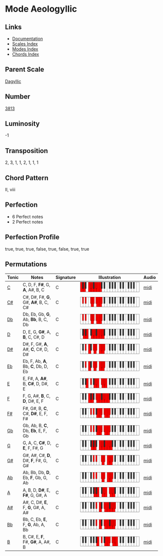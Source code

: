 # Mode Aeologyllic

## Links

- [Documentation](README.md)
- [Scales Index](Scales.md)
- [Modes Index](Modes.md)
- [Chords Index](Chords.md)

## Parent Scale

[Dagyllic](ScaleDagyllic.md)

## Number

[3813](https://ianring.com/musictheory/scales/3813)

## Luminosity

-1

## Transposition

2, 3, 1, 1, 2, 1, 1, 1

## Chord Pattern

II, viii

## Perfection

- 6 Perfect notes
- 2 Perfect notes

## Perfection Profile

true, true, true, false, true, false, true, true

## Permutations

| Tonic | Notes | Signature | Illustration | Audio |
|-------|-------|-----------|--------------|-------|
| [C](ModeCNaturalAeologyllic.md) | C, D, F, **F#**, G, **A**, A#, B, C | C | ![CNaturalAeologyllic](ModeCNaturalAeologyllic.png) | [midi](https://github.com/edipermadi/music/blob/main/docs/ModeCNaturalAeologyllic.mid?raw=true) |
| [C#](ModeCSharpAeologyllic.md) | C#, D#, F#, **G**, G#, **A#**, B, C, C# | C | ![CSharpAeologyllic](ModeCSharpAeologyllic.png) | [midi](https://github.com/edipermadi/music/blob/main/docs/ModeCSharpAeologyllic.mid?raw=true) |
| [Db](ModeDFlatAeologyllic.md) | Db, Eb, Gb, **G**, Ab, **Bb**, B, C, Db | C | ![DFlatAeologyllic](ModeDFlatAeologyllic.png) | [midi](https://github.com/edipermadi/music/blob/main/docs/ModeDFlatAeologyllic.mid?raw=true) |
| [D](ModeDNaturalAeologyllic.md) | D, E, G, **G#**, A, **B**, C, C#, D | C | ![DNaturalAeologyllic](ModeDNaturalAeologyllic.png) | [midi](https://github.com/edipermadi/music/blob/main/docs/ModeDNaturalAeologyllic.mid?raw=true) |
| [D#](ModeDSharpAeologyllic.md) | D#, F, G#, **A**, A#, **C**, C#, D, D# | C | ![DSharpAeologyllic](ModeDSharpAeologyllic.png) | [midi](https://github.com/edipermadi/music/blob/main/docs/ModeDSharpAeologyllic.mid?raw=true) |
| [Eb](ModeEFlatAeologyllic.md) | Eb, F, Ab, **A**, Bb, **C**, Db, D, Eb | C | ![EFlatAeologyllic](ModeEFlatAeologyllic.png) | [midi](https://github.com/edipermadi/music/blob/main/docs/ModeEFlatAeologyllic.mid?raw=true) |
| [E](ModeENaturalAeologyllic.md) | E, F#, A, **A#**, B, **C#**, D, D#, E | C | ![ENaturalAeologyllic](ModeENaturalAeologyllic.png) | [midi](https://github.com/edipermadi/music/blob/main/docs/ModeENaturalAeologyllic.mid?raw=true) |
| [F](ModeFNaturalAeologyllic.md) | F, G, A#, **B**, C, **D**, D#, E, F | C | ![FNaturalAeologyllic](ModeFNaturalAeologyllic.png) | [midi](https://github.com/edipermadi/music/blob/main/docs/ModeFNaturalAeologyllic.mid?raw=true) |
| [F#](ModeFSharpAeologyllic.md) | F#, G#, B, **C**, C#, **D#**, E, F, F# | C | ![FSharpAeologyllic](ModeFSharpAeologyllic.png) | [midi](https://github.com/edipermadi/music/blob/main/docs/ModeFSharpAeologyllic.mid?raw=true) |
| [Gb](ModeGFlatAeologyllic.md) | Gb, Ab, B, **C**, Db, **Eb**, E, F, Gb | C | ![GFlatAeologyllic](ModeGFlatAeologyllic.png) | [midi](https://github.com/edipermadi/music/blob/main/docs/ModeGFlatAeologyllic.mid?raw=true) |
| [G](ModeGNaturalAeologyllic.md) | G, A, C, **C#**, D, **E**, F, F#, G | C | ![GNaturalAeologyllic](ModeGNaturalAeologyllic.png) | [midi](https://github.com/edipermadi/music/blob/main/docs/ModeGNaturalAeologyllic.mid?raw=true) |
| [G#](ModeGSharpAeologyllic.md) | G#, A#, C#, **D**, D#, **F**, F#, G, G# | C | ![GSharpAeologyllic](ModeGSharpAeologyllic.png) | [midi](https://github.com/edipermadi/music/blob/main/docs/ModeGSharpAeologyllic.mid?raw=true) |
| [Ab](ModeAFlatAeologyllic.md) | Ab, Bb, Db, **D**, Eb, **F**, Gb, G, Ab | C | ![AFlatAeologyllic](ModeAFlatAeologyllic.png) | [midi](https://github.com/edipermadi/music/blob/main/docs/ModeAFlatAeologyllic.mid?raw=true) |
| [A](ModeANaturalAeologyllic.md) | A, B, D, **D#**, E, **F#**, G, G#, A | C | ![ANaturalAeologyllic](ModeANaturalAeologyllic.png) | [midi](https://github.com/edipermadi/music/blob/main/docs/ModeANaturalAeologyllic.mid?raw=true) |
| [A#](ModeASharpAeologyllic.md) | A#, C, D#, **E**, F, **G**, G#, A, A# | C | ![ASharpAeologyllic](ModeASharpAeologyllic.png) | [midi](https://github.com/edipermadi/music/blob/main/docs/ModeASharpAeologyllic.mid?raw=true) |
| [Bb](ModeBFlatAeologyllic.md) | Bb, C, Eb, **E**, F, **G**, Ab, A, Bb | C | ![BFlatAeologyllic](ModeBFlatAeologyllic.png) | [midi](https://github.com/edipermadi/music/blob/main/docs/ModeBFlatAeologyllic.mid?raw=true) |
| [B](ModeBNaturalAeologyllic.md) | B, C#, E, **F**, F#, **G#**, A, A#, B | C | ![BNaturalAeologyllic](ModeBNaturalAeologyllic.png) | [midi](https://github.com/edipermadi/music/blob/main/docs/ModeBNaturalAeologyllic.mid?raw=true) |
